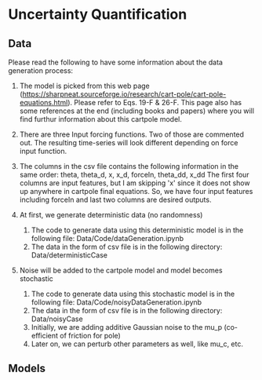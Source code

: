 # Uncertainty Quantification 
## Data
Please read the following to have some information about the data generation process:

1. The model is picked from this web page (https://sharpneat.sourceforge.io/research/cart-pole/cart-pole-equations.html). Please refer 
   to Eqs. 19-F & 26-F. This page also has some references at the end (including books and papers) where you will find furthur            information about this cartpole model.

2. There are three Input forcing functions. Two of those are commented out. The resulting time-series will look different depending on 
   force input function. 

3. The columns in the csv file contains the following information in the same order:
   theta, theta_d, x, x_d, forceIn, theta_dd, x_dd
   The first four columns are input features, but I am skipping 'x' since it does not show up anywhere in cartpole final equations.      So, we have four input features including forceIn and last two columns are desired outputs.  

4. At first, we generate deterministic data (no randomness)

   1. The code to generate data using this deterministic model is in the following file: Data/Code/dataGeneration.ipynb
   2. The data in the form of csv file is in the following directory: Data/deterministicCase
   
5. Noise will be added to the cartpole model and model becomes stochastic 
   
   1. The code to generate data using this stochastic model is in the following file: Data/Code/noisyDataGeneration.ipynb
   2. The data in the form of csv file is in the following directory: Data/noisyCase
   3. Initially, we are adding additive Gaussian noise to the mu_p (co-efficient of friction for pole) 
   4. Later on, we can perturb other parameters as well, like mu_c, etc. 

## Models
